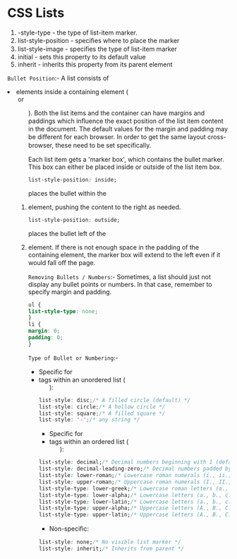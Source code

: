 # CSS Lists

1. -style-type - the type of list-item marker.
2. list-style-position - speciﬁes where to place the marker
3. list-style-image - speciﬁes the type of list-item marker
4. initial - sets this property to its default value
5. inherit - inherits this property from its parent element

`Bullet Position`:- A list consists of <li> elements inside a containing element (<ul> or <ol>). Both the list items and the container can have margins and paddings which inﬂuence the exact position of the list item content in the document. The default values for the margin and padding may be diﬀerent for each browser. In order to get the same layout cross-browser, these need to be set speciﬁcally.

Each list item gets a 'marker box', which contains the bullet marker. This box can either be placed inside or outside of the list item box.

```css
list-style-position: inside;
```

places the bullet within the <li> element, pushing the content to the right as needed.

```css
list-style-position: outside;
```

places the bullet left of the <li> element. If there is not enough space in the padding of the containing element, the marker box will extend to the left even if it would fall oﬀ the page.

`Removing Bullets / Numbers`:- Sometimes, a list should just not display any bullet points or numbers. In that case, remember to specify margin and padding.

```css
ul {
list-style-type: none;
}
li {
margin: 0;
padding: 0;
}
```

`Type of Bullet or Numbering`:-

- Speciﬁc for <li> tags within an unordered list (<ul>):

```cs
list-style: disc;/* A filled circle (default) */
list-style: circle;/* A hollow circle */
list-style: square;/* A filled square */
list-style: '-';/* any string */
```

- Speciﬁc for <li> tags within an ordered list (<ol>):

```css
list-style: decimal;/* Decimal numbers beginning with 1 (default) */
list-style: decimal-leading-zero;/* Decimal numbers padded by initial zeros (01, 02, 03, … 10) */
list-style: lower-roman;/* Lowercase roman numerals (i., ii., iii., iv., ...) */
list-style: upper-roman;/* Uppercase roman numerals (I., II., III., IV., ...) */
list-style-type: lower-greek;/* Lowercase roman letters (α., β., γ., δ., ...) */
list-style-type: lower-alpha;/* Lowercase letters (a., b., c., d., ...) */
list-style-type: lower-latin;/* Lowercase letters (a., b., c., d., ...) */
list-style-type: upper-alpha;/* Uppercase letters (A., B., C., D., ...) */
list-style-type: upper-latin;/* Uppercase letters (A., B., C., D., ...) */
```

- Non-speciﬁc:

```css
list-style: none;/* No visible list marker */
list-style: inherit;/* Inherits from parent */
```
